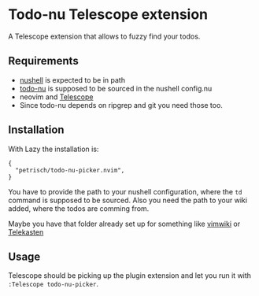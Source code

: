 # Todo-nu Telescope extension

A Telescope extension that allows to fuzzy find your todos.

## Requirements

- [nushell](https://www.nushell.sh/) is expected to be in path
- [todo-nu](https://github.com/petrisch/todo-nu) is supposed to be sourced in the nushell config.nu
- neovim and [Telescope](https://github.com/nvim-telescope/telescope.nvim)
- Since todo-nu depends on ripgrep and git you need those too.


## Installation

With Lazy the installation is:

```
{
  "petrisch/todo-nu-picker.nvim",
}
```
You have to provide the path to your nushell configuration,
where the `td` command is supposed to be sourced.
Also you need the path to your wiki added, where the todos are comming from.

Maybe you have that folder already set up for something like [vimwiki](https://github.com/vimwiki/vimwiki) or [Telekasten](https://github.com/renerocksai/telekasten.nvim)

## Usage

Telescope should be picking up the plugin extension and let you run it with `:Telescope todo-nu-picker`.

